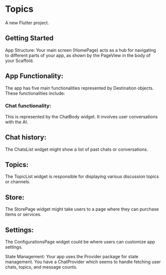 # Topics

A new Flutter project.

## Getting Started

App Structure: Your main screen (HomePage) acts as a hub for navigating to different parts of your app, as shown by the PageView in the body of your Scaffold.

## App Functionality:

The app has five main functionalities represented by Destination objects. These functionalities include:

### Chat functionality:

This is represented by the ChatBody widget. It involves user conversations with the AI.

## Chat history:

The ChatsList widget might show a list of past chats or conversations.

## Topics:

The TopicList widget is responsible for displaying various discussion topics or channels.

## Store:

The StorePage widget might take users to a page where they can purchase items or services.

## Settings:

The ConfigurationsPage widget could be where users can customize app settings.

State Management: Your app uses the Provider package for state management. You have a ChatProvider which seems to handle fetching user chats, topics, and message counts.
